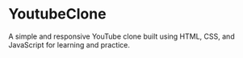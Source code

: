 # YoutubeClone
A simple and responsive YouTube clone built using HTML, CSS, and JavaScript for learning and practice.
